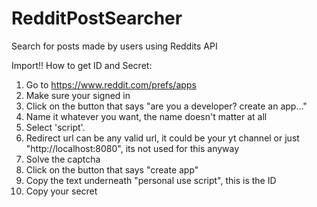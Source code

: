 # RedditPostSearcher
Search for posts made by users using Reddits API

Import!!
How to get ID and Secret:
  1. Go to https://www.reddit.com/prefs/apps
  2. Make sure your signed in
  3. Click on the button that says "are you a developer? create an app..."
  4. Name it whatever you want, the name doesn't matter at all
  5. Select 'script'.
  6. Redirect url can be any valid url, it could be your yt channel or just "http://localhost:8080", its not used for this anyway
  7. Solve the captcha
  8. Click on the button that says "create app"
  9. Copy the text underneath "personal use script", this is the ID
  10. Copy your secret
